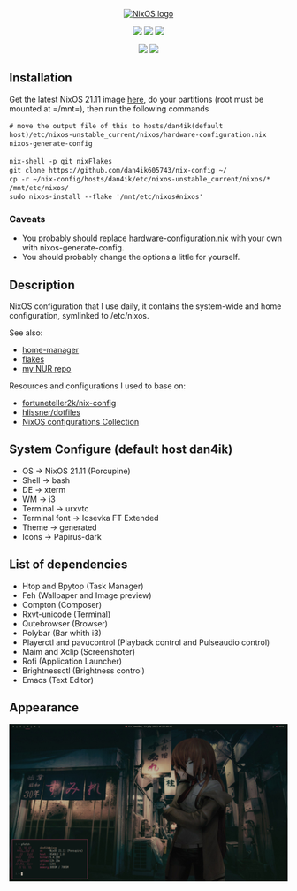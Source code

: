 <p align="center">
  <a href="https://nixos.org/nixos"><img src="https://nixos.org/logo/nixos-hires.png" width="500px" alt="NixOS logo" /></a>
</p>

<p align="center">
<a href="https://github.com/dan4ik605743/nix-config/actions/workflows/flake-check.yml"><img src="https://github.com/dan4ik605743/nix-config/actions/workflows/flake-check.yml/badge.svg"/></a> <a href="https://github.com/dan4ik605743/nix-config/actions/workflows/format-check.yml"><img src="https://github.com/dan4ik605743/nix-config/actions/workflows/format-check.yml/badge.svg"/></a> <a href="https://github.com/dan4ik605743/nix-config/actions/workflows/build-check.yml"><img src="https://github.com/dan4ik605743/nix-config/actions/workflows/build-check.yml/badge.svg"></a>
</p><p align="center"><a href="https://github.com/hlissner/doom-emacs"><img src = "https://img.shields.io/badge/Made_with-Doom_Emacs-blueviolet.svg?&logo=GNU%20Emacs&logoColor=white"></a> <a href="https://github.com/nixos/nixpkgs"><img src="https://img.shields.io/badge/NixOS-21.11-informational?style=flat.svg"/></a>
</p>

## Installation
Get the latest NixOS 21.11 image <a href="https://releases.nixos.org/?prefix=nixos/unstable/">here</a>, do your partitions (root must be mounted at =/mnt=), then run the following commands
```
# move the output file of this to hosts/dan4ik(default host)/etc/nixos-unstable_current/nixos/hardware-configuration.nix
nixos-generate-config

nix-shell -p git nixFlakes
git clone https://github.com/dan4ik605743/nix-config ~/
cp -r ~/nix-config/hosts/dan4ik/etc/nixos-unstable_current/nixos/* /mnt/etc/nixos/
sudo nixos-install --flake '/mnt/etc/nixos#nixos'
```

### Caveats
* You probably should replace <a href="https://github.com/dan4ik605743/nix-config/blob/master/hosts/dan4ik/etc/nixos-unstable_current/nixos/system/hardware-configuration.nix">hardware-configuration.nix</a> with your own with nixos-generate-config.
* You should probably change the options a little for yourself.

## Description

NixOS configuration that I use daily, it contains the system-wide and home configuration, symlinked to /etc/nixos.

See also:
* <a href="https://github.com/nix-community/home-manager">home-manager</a>
* <a href="https://nixos.wiki/wiki/Flakes">flakes</a>
* <a href="https://github.com/dan4ik605743/nur">my NUR repo</a>

Resources and configurations I used to base on:
* <a href="https://github.com/fortuneteller2k/nix-config">fortuneteller2k/nix-config</a>
* <a href="https://github.com/hlissner/dotfiles">hlissner/dotfiles</a>
* <a href="https://nixos.wiki/wiki/Configuration_Collection">NixOS configurations Collection</a>

##  System Configure (default host dan4ik) <space><space>
* OS -> NixOS 21.11 (Porcupine) <space><space><space>
* Shell -> bash <space><space><space>
* DE -> xterm <space><space><space>
* WM -> i3 <space><space><space>
* Terminal -> urxvtc <space><space><space>
* Terminal font -> Iosevka FT Extended  <space><space><space>
* Theme -> generated <space><space><space>
* Icons -> Papirus-dark <space><space><space>
 
## List of dependencies <space><space><space>
* Htop and Bpytop (Task Manager) <space><space><space><space><space>
* Feh (Wallpaper and Image preview) <space><space><space><space><space>
* Compton (Composer) <space><space><space><space><space>
* Rxvt-unicode (Terminal) <space><space><space><space><space>
* Qutebrowser (Browser) <space><space><space><space><space>
* Polybar (Bar whith i3) <space><space><space><space><space>
* Playerctl and pavucontrol (Playback control and Pulseaudio control) <space><space><space><space><space>
* Maim and Xclip (Screenshoter) <space><space><space><space><space>
* Rofi (Application Launcher) <space><space><space><space><space>
* Brightnessctl (Brightness control) <space><space><space><space><space>
* Emacs (Text Editor) <space><space><space><space><space>

## Appearance

![dan4ik](hosts/dan4ik/home/dan4ik/Documents/screenshots/9.png)
